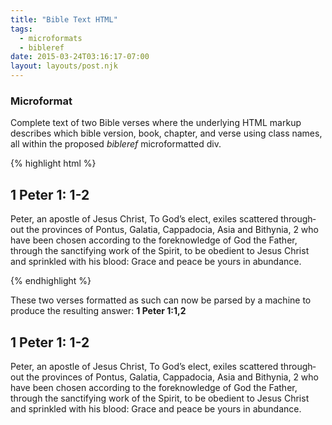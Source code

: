 ```yaml
---
title: "Bible Text HTML"
tags:
  - microformats
  - bibleref
date: 2015-03-24T03:16:17-07:00
layout: layouts/post.njk
---
```


### Microformat

Complete text of two Bible verses where the underlying HTML markup describes which bible version, book, chapter, and verse using class names, all within the proposed _bibleref_ microformatted div.

{% highlight html %}
<div class="esv bibleref" lang="en">
<h2><span class="book">1 Peter</span>
	<span class="chapter">1</span>:
	<span class="verse">1-2</span>
</h2>

<p class="1 2">Peter, an apostle of Jesus Christ, To God’s elect, exiles scattered throughout the provinces of Pontus, Galatia, Cappadocia, Asia and Bithynia, 2 who have been chosen according to the foreknowledge of God the Father, through the sanctifying work of the Spirit, to be obedient to Jesus Christ and sprinkled with his blood: Grace and peace be yours in abundance.</p>
</div>
{% endhighlight %}

These two verses formatted as such can now be parsed by a machine to produce the resulting answer: **1 Peter 1:1,2**


<div class="esv bibleref" lang="en">
<h2><span class="book">1 Peter</span>
	<span class="chapter">1</span>:
	<span class="verse">1-2</span>
</h2>

<p class="1 2">Peter, an apostle of Jesus Christ, To God’s elect, exiles scattered throughout the provinces of Pontus, Galatia, Cappadocia, Asia and Bithynia, 2 who have been chosen according to the foreknowledge of God the Father, through the sanctifying work of the Spirit, to be obedient to Jesus Christ and sprinkled with his blood: Grace and peace be yours in abundance.</p>
</div>
